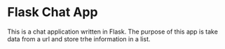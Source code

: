 # Flask Chat App

This is a chat application written in Flask. The purpose of this app is take data from a url and store trhe information in a list.

